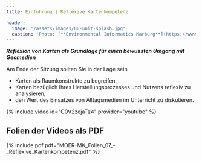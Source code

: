 ```yaml
---
title: Einführung | Reflexive Kartenkompetenz

header:
  image: "/assets/images/00-unit-splash.jpg"
  caption: 'Photo: [**Environmental Informatics Marburg**](https://www.flickr.com/environmentalinformatics-marburg/)'
---
```


***Reflexion von Karten als Grundlage für einen bewussten Umgang mit Geomedien***

Am Ende der Sitzung sollten Sie in der Lage sein

  * Karten als Raumkonstrukte zu begreifen,
  * Karten bezüglich Ihres Herstellungsprozesses und Nutzens reflexiv zu analysieren,
  * den Wert des Einsatzes von Alltagsmedien im Unterricht zu diskutieren.
  
{% include video id="C0V2zejaTz4" provider="youtube" %}

## Folien der Videos als PDF
{% include pdf pdf="MOER-MK_Folien_07_-_Reflexive_Kartenkompetenz.pdf" %}
